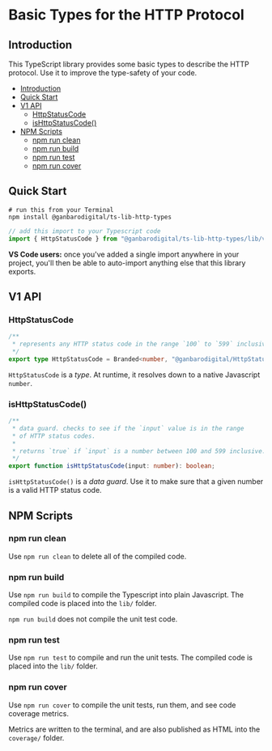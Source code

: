 # Basic Types for the HTTP Protocol

## Introduction

This TypeScript library provides some basic types to describe the HTTP protocol. Use it to improve the type-safety of your code.

- [Introduction](#introduction)
- [Quick Start](#quick-start)
- [V1 API](#v1-api)
  - [HttpStatusCode](#httpstatuscode)
  - [isHttpStatusCode()](#ishttpstatuscode)
- [NPM Scripts](#npm-scripts)
  - [npm run clean](#npm-run-clean)
  - [npm run build](#npm-run-build)
  - [npm run test](#npm-run-test)
  - [npm run cover](#npm-run-cover)

## Quick Start

```
# run this from your Terminal
npm install @ganbarodigital/ts-lib-http-types
```

```typescript
// add this import to your Typescript code
import { HttpStatusCode } from "@ganbarodigital/ts-lib-http-types/lib/v1"
```

__VS Code users:__ once you've added a single import anywhere in your project, you'll then be able to auto-import anything else that this library exports.

## V1 API

### HttpStatusCode

```typescript
/**
 * represents any HTTP status code in the range `100` to `599` inclusive
 */
export type HttpStatusCode = Branded<number, "@ganbarodigital/HttpStatusCode">;
```

`HttpStatusCode` is a _type_. At runtime, it resolves down to a native Javascript `number`.

### isHttpStatusCode()

```typescript
/**
 * data guard. checks to see if the `input` value is in the range
 * of HTTP status codes.
 *
 * returns `true` if `input` is a number between 100 and 599 inclusive.
 */
export function isHttpStatusCode(input: number): boolean;
```

`isHttpStatusCode()` is a _data guard_. Use it to make sure that a given number is a valid HTTP status code.

## NPM Scripts

### npm run clean

Use `npm run clean` to delete all of the compiled code.

### npm run build

Use `npm run build` to compile the Typescript into plain Javascript. The compiled code is placed into the `lib/` folder.

`npm run build` does not compile the unit test code.

### npm run test

Use `npm run test` to compile and run the unit tests. The compiled code is placed into the `lib/` folder.

### npm run cover

Use `npm run cover` to compile the unit tests, run them, and see code coverage metrics.

Metrics are written to the terminal, and are also published as HTML into the `coverage/` folder.